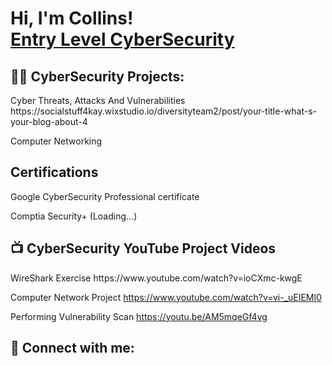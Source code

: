 <h1>Hi, I'm Collins! <br/><a  <a href="https://www.linkedin.com/in/collins-manning-32256a176/">Entry Level CyberSecurity</a>

<h2>👨‍💻 CyberSecurity Projects:</h2> 
Cyber Threats, Attacks And Vulnerabilities 
https://socialstuff4kay.wixstudio.io/diversityteam2/post/your-title-what-s-your-blog-about-4

Computer Networking 
<h2> Certifications </h2>

Google CyberSecurity Professional certificate


Comptia Security+ (Loading...)

<h2>📺 CyberSecurity YouTube Project Videos</h2>
WireShark Exercise
https://www.youtube.com/watch?v=ioCXmc-kwgE

Computer Network Project
https://www.youtube.com/watch?v=vi-_uEIEMl0

Performing Vulnerability Scan
https://youtu.be/AM5mqeGf4vg
<h2> 🤳 Connect with me:</h2>

[linkedin]: https://www.linkedin.com/in/collins-manning-32256a176/
